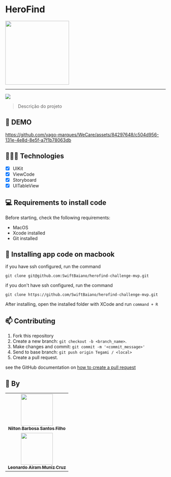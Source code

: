 # HeroFind

<img width="200" src="logo-url">

<hr>

<img src="https://img.shields.io/badge/Swift-FA7343?style=for-the-badge&logo=swift&logoColor=white">

> Descrição do projeto

## 🎥 DEMO
https://github.com/yago-marques/WeCare/assets/84297648/c504d956-131e-4e8d-8e5f-a7f1b78063db

## 👩🏾‍💻 Technologies
- [x] UIKit
- [x] ViewCode
- [x] Storyboard
- [x] UITableView

## 💻 Requirements to install code

Before starting, check the following requirements:
* MacOS
* Xcode installed
* Git installed

## 🚀 Installing app code on macbook

if you have ssh configured, run the command
```
git clone git@github.com:SwiftBaiano/herofind-challenge-mvp.git
```
if you don't have ssh configured, run the command
```
git clone https://github.com/SwiftBaiano/herofind-challenge-mvp.git
```

After installing, open the installed folder with XCode and run `command + R`

## 📫 Contributing
1. Fork this repository
2. Create a new branch: `git checkout -b <branch_name>`.
3. Make changes and commit: `git commit -m '<commit_message>'`
4. Send to base branch: `git push origin Tegami / <local>`
5. Create a pull request.

see the GitHub documentation on [how to create a pull request](https://help.github.com/en/github/collaborating-with-issues-and-pull-requests/creating-a-pull-request)

## 🤝 By

<table>
  <tr>
    <td align="center">
      <a href="https://github.com/nbsfilho">
        <img src="https://avatars.githubusercontent.com/u/71855454?v=4" width="100px;"/><br>
        <sub>
          <b>Nilton Barbosa Santos Filho</b>
        </sub>
      </a>
    </td>
  </tr>
  <tr>
    <td align="center">
      <a href="https://github.com/airamcruz">
        <img src="https://avatars.githubusercontent.com/u/42223982?v=4" width="100px;"/><br>
        <sub>
          <b>Leonardo Airam Muniz Cruz</b>
        </sub>
      </a>
    </td>
  </tr>
</table>
